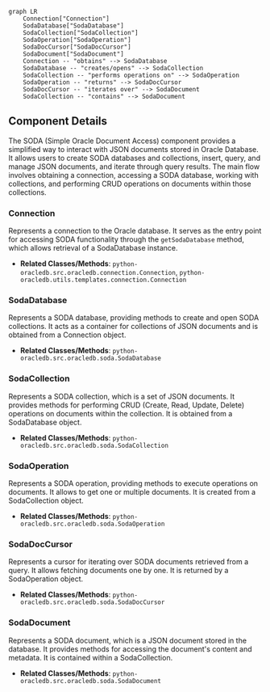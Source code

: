 ```mermaid
graph LR
    Connection["Connection"]
    SodaDatabase["SodaDatabase"]
    SodaCollection["SodaCollection"]
    SodaOperation["SodaOperation"]
    SodaDocCursor["SodaDocCursor"]
    SodaDocument["SodaDocument"]
    Connection -- "obtains" --> SodaDatabase
    SodaDatabase -- "creates/opens" --> SodaCollection
    SodaCollection -- "performs operations on" --> SodaOperation
    SodaOperation -- "returns" --> SodaDocCursor
    SodaDocCursor -- "iterates over" --> SodaDocument
    SodaCollection -- "contains" --> SodaDocument
```

## Component Details

The SODA (Simple Oracle Document Access) component provides a simplified way to interact with JSON documents stored in Oracle Database. It allows users to create SODA databases and collections, insert, query, and manage JSON documents, and iterate through query results. The main flow involves obtaining a connection, accessing a SODA database, working with collections, and performing CRUD operations on documents within those collections.

### Connection
Represents a connection to the Oracle database. It serves as the entry point for accessing SODA functionality through the `getSodaDatabase` method, which allows retrieval of a SodaDatabase instance.
- **Related Classes/Methods**: `python-oracledb.src.oracledb.connection.Connection`, `python-oracledb.utils.templates.connection.Connection`

### SodaDatabase
Represents a SODA database, providing methods to create and open SODA collections. It acts as a container for collections of JSON documents and is obtained from a Connection object.
- **Related Classes/Methods**: `python-oracledb.src.oracledb.soda.SodaDatabase`

### SodaCollection
Represents a SODA collection, which is a set of JSON documents. It provides methods for performing CRUD (Create, Read, Update, Delete) operations on documents within the collection. It is obtained from a SodaDatabase object.
- **Related Classes/Methods**: `python-oracledb.src.oracledb.soda.SodaCollection`

### SodaOperation
Represents a SODA operation, providing methods to execute operations on documents. It allows to get one or multiple documents. It is created from a SodaCollection object.
- **Related Classes/Methods**: `python-oracledb.src.oracledb.soda.SodaOperation`

### SodaDocCursor
Represents a cursor for iterating over SODA documents retrieved from a query. It allows fetching documents one by one. It is returned by a SodaOperation object.
- **Related Classes/Methods**: `python-oracledb.src.oracledb.soda.SodaDocCursor`

### SodaDocument
Represents a SODA document, which is a JSON document stored in the database. It provides methods for accessing the document's content and metadata. It is contained within a SodaCollection.
- **Related Classes/Methods**: `python-oracledb.src.oracledb.soda.SodaDocument`
